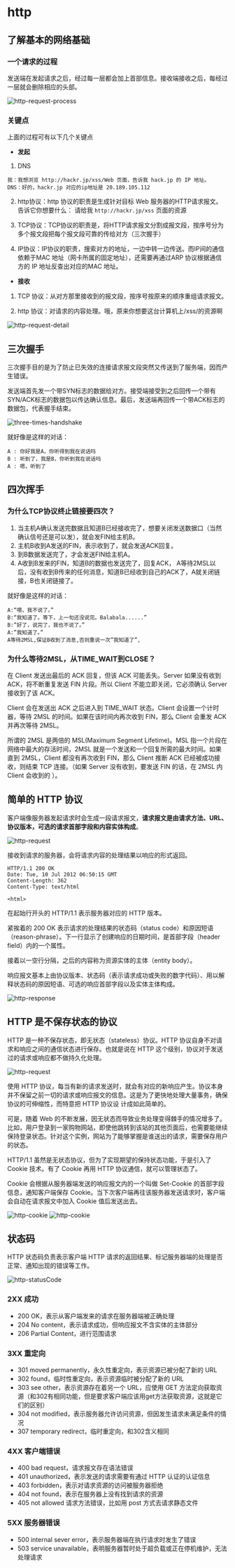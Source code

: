 # http

## 了解基本的网络基础

### 一个请求的过程

发送端在发起请求之后，经过每一层都会加上首部信息。接收端接收之后，每经过一层就会删除相应的头部。

![http-request-process](../../.vuepress/public/images/network-http-requestProcess.png)

### 关键点

上面的过程可有以下几个关键点

- **发起**

1. DNS 

```
我：我想浏览 http://hackr.jp/xss/Web 页面，告诉我 hack.jp 的 IP 地址。
DNS：好的，hackr.jp 对应的ip地址是 20.189.105.112
```

2. http协议：http 协议的职责是生成针对目标 Web 服务器的HTTP请求报文。告诉它你想要什么：
请给我 `http://hackr.jp/xss` 页面的资源

3. TCP协议：TCP协议的职责是，将HTTP请求报文分割成报文段，按序号分为多个报文段把每个报文段可靠的传给对方（三次握手）

4. IP协议：IP协议的职责，搜索对方的地址，一边中转一边传送。而IP间的通信依赖于MAC 地址（网卡所属的固定地址），还需要再通过ARP 协议根据通信方的 IP 地址反查出对应的MAC 地址。

- **接收**

1. TCP 协议：从对方那里接收到的报文段，按序号按原来的顺序重组请求报文。

2. http 协议：对请求的内容处理。哦，原来你想要这台计算机上/xss/的资源啊

![http-request-detail](../../.vuepress/public/images/network-http-requestDetail.png)

## 三次握手

三次握手目的是为了防止已失效的连接请求报文段突然又传送到了服务端，因而产生错误。

发送端首先发一个带SYN标志的数据给对方。接受端接受到之后回传一个带有SYN/ACK标志的数据包以传达确认信息。最后，发送端再回传一个带ACK标志的数据包，代表握手结束。

![three-times-handshake](../../.vuepress/public/images/network-http-threeTimesHandshake.png)

就好像是这样的对话：

```
A : 你好我是A，你听得到我在说话吗
B : 听到了，我是B，你听到我在说话吗
A : 嗯，听到了
```

## 四次挥手

### 为什么TCP协议终止链接要四次？

1. 当主机A确认发送完数据且知道B已经接收完了，想要关闭发送数据口（当然确认信号还是可以发），就会发FIN给主机B。
2. 主机B收到A发送的FIN，表示收到了，就会发送ACK回复。
3. 到B数据发送完了，才会发送FIN给主机A。
4. A收到B发来的FIN，知道B的数据也发送完了，回复ACK， A等待2MSL以后，没有收到B传来的任何消息，知道B已经收到自己的ACK了，A就关闭链接，B也关闭链接了。

就好像是这样的对话：

```
A:“喂，我不说了。”
B:“我知道了。等下，上一句还没说完。Balabala......”
B:”好了，说完了，我也不说了。”
A:”我知道了。”
A等待2MSL,保证B收到了消息,否则重说一次”我知道了”,
```

### 为什么等待2MSL，从TIME_WAIT到CLOSE？

在 Client 发送出最后的 ACK 回复，但该 ACK 可能丢失。Server 如果没有收到 ACK，将不断重复发送 FIN 片段。所以 Client 不能立即关闭，它必须确认 Server 接收到了该 ACK。

Client 会在发送出 ACK 之后进入到 TIME_WAIT 状态。Client 会设置一个计时器，等待 2MSL 的时间。如果在该时间内再次收到 FIN，那么 Client 会重发 ACK 并再次等待 2MSL。

所谓的 2MSL 是两倍的 MSL(Maximum Segment Lifetime)。MSL 指一个片段在网络中最大的存活时间，2MSL 就是一个发送和一个回复所需的最大时间。如果直到 2MSL，Client 都没有再次收到 FIN，那么 Client 推断 ACK 已经被成功接收，则结束 TCP 连接。（如果 Server 没有收到，要发送 FIN 的话，在 2MSL 内 Client 会收到的 ）。

## 简单的 HTTP 协议

客户端像服务器发起请求时会生成一段请求报文，**请求报文是由请求方法、URL、协议版本，可选的请求首部字段和内容实体构成**。

![http-request](../../.vuepress/public/images/network-http-request.png)

接收到请求的服务器，会将请求内容的处理结果以响应的形式返回。

```
HTTP/1.1 200 OK
Date: Tue, 10 Jul 2012 06:50:15 GMT
Content-Length: 362
Content-Type: text/html

<html>
```

在起始行开头的 HTTP/1.1 表示服务器对应的 HTTP 版本。

紧挨着的 200 OK 表示请求的处理结果的状态码（status code）和原因短语（reason-phrase）。下一行显示了创建响应的日期时间，是首部字段（header field）内的一个属性。

接着以一空行分隔，之后的内容称为资源实体的主体（entity body）。

响应报文基本上由协议版本、状态码（表示请求成功或失败的数字代码）、用以解释状态码的原因短语、可选的响应首部字段以及实体主体构成。

![http-response](../../.vuepress/public/images/network-http-response.png)

## HTTP 是不保存状态的协议

HTTP 是一种不保存状态，即无状态（stateless）协议。HTTP 协议自身不对请求和响应之间的通信状态进行保存。也就是说在 HTTP 这个级别，协议对于发送过的请求或响应都不做持久化处理。

![http-request](../../.vuepress/public/images/network-http-stateless.png)

使用 HTTP 协议，每当有新的请求发送时，就会有对应的新响应产生。协议本身并不保留之前一切的请求或响应报文的信息。这是为了更快地处理大量事务，确保协议的可伸缩性，而特意把 HTTP 协议设
计成如此简单的。

可是，随着 Web 的不断发展，因无状态而导致业务处理变得棘手的情况增多了。比如，用户登录到一家购物网站，即使他跳转到该站的其他页面后，也需要能继续保持登录状态。针对这个实例，网站为了能够掌握是谁送出的请求，需要保存用户的状态。

HTTP/1.1 虽然是无状态协议，但为了实现期望的保持状态功能，于是引入了 Cookie 技术。有了 Cookie 再用 HTTP 协议通信，就可以管理状态了。

Cookie 会根据从服务器端发送的响应报文内的一个叫做 Set-Cookie 的首部字段信息，通知客户端保存 Cookie。当下次客户端再往该服务器发送请求时，客户端会自动在请求报文中加入 Cookie 值后发送出去。

![http-cookie](../../.vuepress/public/images/network-http-cookie-1.png)
![http-cookie](../../.vuepress/public/images/network-http-cookie-2.png)

## 状态码

HTTP 状态码负责表示客户端 HTTP 请求的返回结果、标记服务器端的处理是否正常、通知出现的错误等工作。

![http-statusCode](../../.vuepress/public/images/network-http-statusCode.png)

### 2XX 成功

- 200 OK，表示从客户端发来的请求在服务器端被正确处理
- 204 No content，表示请求成功，但响应报文不含实体的主体部分
- 206 Partial Content，进行范围请求

### 3XX 重定向

- 301 moved permanently，永久性重定向，表示资源已被分配了新的 URL
- 302 found，临时性重定向，表示资源临时被分配了新的 URL
- 303 see other，表示资源存在着另一个 URL，应使用 GET 方法定向获取资源（和302有相同功能，但是要求客户端应该用get方法获取资源，这就是它们的区别）
- 304 not modified，表示服务器允许访问资源，但因发生请求未满足条件的情况
- 307 temporary redirect，临时重定向，和302含义相同

### 4XX 客户端错误

- 400 bad request，请求报文存在语法错误
- 401 unauthorized，表示发送的请求需要有通过 HTTP 认证的认证信息
- 403 forbidden，表示对请求资源的访问被服务器拒绝
- 404 not found，表示在服务器上没有找到请求的资源
- 405 not allowed 请求方法错误，比如用 post 方式去请求静态文件

### 5XX 服务器错误

- 500 internal sever error，表示服务器端在执行请求时发生了错误
- 503 service unavailable，表明服务器暂时处于超负载或正在停机维护，无法处理请求

